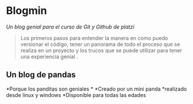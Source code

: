 # Blogmin
*Un blog genial para el curso de Git y Github de platzi*
>Los primeros pasos para entender la manera en como puedo versionar el código, tener un panorama de todo el proceso que se realiza en un proyecto y los trucos que se puede utilizar para tener una experiencia genial .

## Un blog de pandas
*Porque los panditas son geniales *
*Creado por un mini panda 
*realizado desde linux y windows
*Disponible para todas las edades